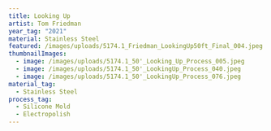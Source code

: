 ```yaml
---
title: Looking Up
artist: Tom Friedman
year_tag: "2021"
material: Stainless Steel
featured: /images/uploads/5174.1_Friedman_LookingUp50ft_Final_004.jpeg
thumbnailImages:
  - image: /images/uploads/5174.1_50'_Looking_Up_Process_005.jpeg
  - image: /images/uploads/5174.1_50'_LookingUp_Process_040.jpeg
  - image: /images/uploads/5174.1_50'_LookingUp_Process_076.jpeg
material_tag:
  - Stainless Steel
process_tag:
  - Silicone Mold
  - Electropolish
---
```

